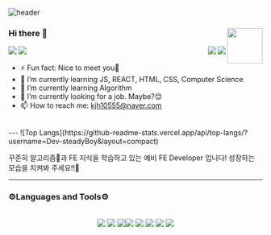 ![header](https://capsule-render.vercel.app/api?type=waving&fontColor=black&color=auto&height=300&section=header&text=SteadyBoy's%20GitHub&fontSize=70&animation=twinkling&fontAlignY=40)
<div>

### Hi there 👋 <img align="right" width="70" src="https://media.giphy.com/media/fSvqyvXn1M3btN8sDh/giphy.gif" />
<a href="https://github.com/Dev-steadyBoy"><img src="https://hits.seeyoufarm.com/api/count/incr/badge.svg?url=https%3A%2F%2Fgithub.com%2Fseondal&count_bg=%23000000&title_bg=%23000000&icon=github.svg&icon_color=%23E7E7E7&title=GitHub&edge_flat=false)"/></a>  <a href="https://blog.naver.com/dev_drp"><img src="https://img.shields.io/badge/네이버블로그-03C75A?style=flat-square&logo=naver&logoColor=white"/>
</a><img align="right" src="https://img.shields.io/badge/FE devloper-black?style=flat-square&logo=dev.to&logoColor=white"/>
<a href="https://solved.ac/kjh10555"><img align="right" src="http://mazassumnida.wtf/api/v2/generate_badge?boj=kjh10555&theme=dark"/></a>
- ⚡ Fun fact: Nice to meet you🥰
- 🌱 I’m currently learning JS, REACT, HTML, CSS, Computer Science
- 🌱 I’m currently learning Algorithm
- 🔭 I’m currently looking for a job. Maybe?😊
- 📫 How to reach me: kjh10555@naver.com
</div>

  </br>
---
![Top Langs](https://github-readme-stats.vercel.app/api/top-langs/?username=Dev-steadyBoy&layout=compact)

꾸준히 알고리즘📖과 FE 지식을 학습하고 있는 예비 FE Developer 입니다!  성장하는 모습을 지켜봐 주세요!!🌱
<br>

--- 

### ⚙️Languages and Tools⚙️
<br>
<div align="center">
<img src="https://img.shields.io/badge/HTML-E34F26?style=flat-square&logo=HTML5&logoColor=white"/>
<img src="https://img.shields.io/badge/CSS3-1572B6?style=flat-square&logo=CSS3&logoColor=white"/>
<img src="https://img.shields.io/badge/JavaScript-F7DF1E?style=flat-square&logo=JavaScript&logoColor=white"/><img src="https://img.shields.io/badge/React-61DAFB?style=flat-square&logo=React&logoColor=black"/>
<img src="https://img.shields.io/badge/Github-181717?style=flat-square&logo=Github&logoColor=white"/> 
<img  src="https://img.shields.io/badge/Git-F05032?style=flat-square&logo=Git&logoColor=black"/>
<img src="https://img.shields.io/badge/Nblog-03C75A?style=flat-square&logo=Naver&logoColor=white"/>
<img src="https://img.shields.io/badge/Visual Studio Code-007ACC?style=flat-square&logo=Visual Studio Code&logoColor=white"/>
</div> 
